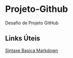 # Projeto-Github
Desafio de Projeto GitHub
## Links Úteis
[Sintaxe Basica Markdown](https://www.markdownguide.org/basic-syntax/)
